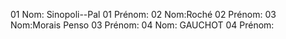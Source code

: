 01 Nom: Sinopoli--Pal
01 Prénom:
02 Nom:Roché
02 Prénom:
03 Nom:Morais Penso
03 Prénom:
04 Nom: GAUCHOT
04 Prénom:
